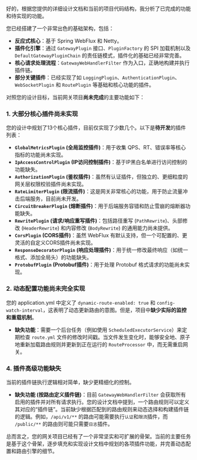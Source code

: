 好的，根据您提供的详细设计文档和当前的项目代码结构，我分析了已完成的功能和待实现的功能。

您已经搭建了一个非常出色的基础架构，包括：
*   **反应式核心**：基于 Spring WebFlux 和 Netty。
*   **插件化引擎**：通过 `GatewayPlugin` 接口、`PluginFactory` 的 SPI 加载机制以及 `DefaultGatewayPluginChain` 的责任链模式，插件化的基础已经非常完善。
*   **核心请求处理流程**：`GatewayWebHandlerFilter` 作为入口，正确地构建并执行插件链。
*   **部分关键插件**：已经实现了如 `LoggingPlugin`、`AuthenticationPlugin`、`WebSocketPlugin` 和 `RoutePlugin` 等基础和核心功能的插件。

对照您的设计目标，当前网关项目**尚未完成**的主要功能如下：

### 1. 大部分核心插件尚未实现

您的设计中规划了13个核心插件，目前仅实现了少数几个。以下是**待开发**的插件列表：

*   **`GlobalMetricsPlugin` (全局监控插件)**：用于收集 QPS、RT、错误率等核心指标的功能尚未实现。
*   **`IpAccessControlPlugin` (IP访问控制插件)**：基于IP黑白名单进行访问控制的功能缺失。
*   **`AuthorizationPlugin` (鉴权插件)**：虽然有认证插件，但独立的、更细粒度的网关层权限校验插件尚未实现。
*   **`RateLimiterPlugin` (限流插件)**：这是网关非常核心的功能，用于防止流量冲击后端服务，目前尚未开发。
*   **`CircuitBreakerPlugin` (熔断插件)**：用于后端服务容错和防止雪崩的熔断器功能缺失。
*   **`RewritePlugin` (请求/响应重写插件)**：包括路径重写 (`PathRewrite`)、头部修改 (`HeaderRewrite`) 和内容修改 (`BodyRewrite`) 的通用能力尚未提供。
*   **`CorsPlugin` (CORS插件)**：虽然 WebFlux 有默认支持，但一个可配置的、更灵活的自定义CORS插件尚未实现。
*   **`ResponseDecoratorPlugin` (响应处理插件)**：用于统一修改最终响应（如统一格式、添加全局头）的功能缺失。
*   **`ProtobufPlugin` (Protobuf插件)**：用于处理 Protobuf 格式请求的功能尚未实现。

### 2. 动态配置功能尚未完全实现

您的 application.yml 中定义了 `dynamic-route-enabled: true` 和 `config-watch-interval`，这表明了动态更新路由的意图。但是，项目中**缺少实际的监控和重载机制**。

*   **缺失功能**：需要一个后台任务（例如使用 `ScheduledExecutorService`）来定期检查 `route.yml` 文件的修改时间戳。当文件发生变化时，能够安全地、原子地重新加载路由规则并更新到正在运行的 `RouteProcessor` 中，而无需重启网关。

### 4. 插件高级功能缺失

当前的插件链执行逻辑相对简单，缺少更精细化的控制。

*   **缺失功能 (按路由定义插件链)**：目前 `GatewayWebHandlerFilter` 会获取所有启用的插件并对所有请求执行。您的设计文档中提到，一个路由规则可以定义其对应的“插件链”。当前缺少根据匹配到的路由规则来动态选择和构建插件链的逻辑。例如，`/api/v1/**` 的路由可能需要执行`认证`和`限流`插件，而 `/public/**` 的路由则可能只需要`日志`插件。

总而言之，您的网关项目已经有了一个非常坚实和可扩展的骨架。当前的主要任务是基于这个骨架，逐步填充和实现设计文档中规划的各项插件功能，并完善动态配置和路由引擎的细节。

